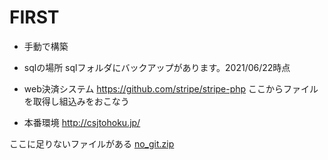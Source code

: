 
# FIRST
- 手動で構築
- sqlの場所 sqlフォルダにバックアップがあります。2021/06/22時点
- web決済システム
https://github.com/stripe/stripe-php
ここからファイルを取得し組込みをおこなう


- 本番環境
http://csjtohoku.jp/

ここに足りないファイルがある
[no_git.zip](https://github.com/comee-system1/mts/files/6813450/no_git.zip)
